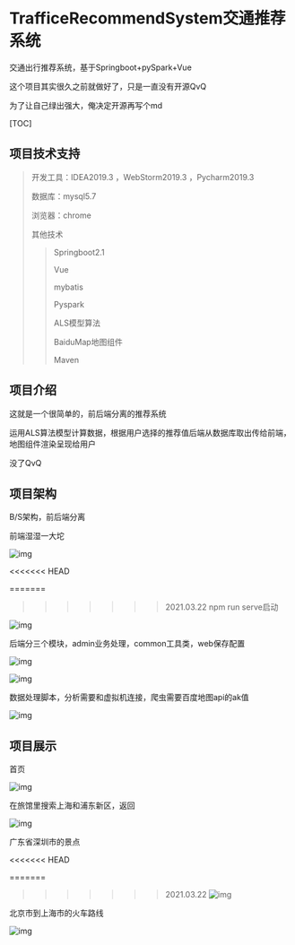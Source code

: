 # TrafficeRecommendSystem交通推荐系统

交通出行推荐系统，基于Springboot+pySpark+Vue

这个项目其实很久之前就做好了，只是一直没有开源QvQ

为了让自己绿出强大，俺决定开源再写个md

 [TOC]

## 项目技术支持

>开发工具：IDEA2019.3 ，WebStorm2019.3 ，Pycharm2019.3
>
>数据库：mysql5.7
>
>浏览器：chrome
>
>其他技术
>
>>Springboot2.1
>>
>>Vue
>>
>>mybatis
>>
>>Pyspark
>>
>>ALS模型算法
>>
>>BaiduMap地图组件
>>
>>Maven
>>
>>
>
>

## 项目介绍

这就是一个很简单的，前后端分离的推荐系统

运用ALS算法模型计算数据，根据用户选择的推荐值后端从数据库取出传给前端，地图组件渲染呈现给用户

没了QvQ

## 项目架构

B/S架构，前后端分离

前端湿湿一大坨

![img](http://ww1.sinaimg.cn/large/006LiLY3ly1gos1miil5fj30d00eo0t5.jpg)

<<<<<<< HEAD


=======
>>>>>>> 2021.03.22
npm run serve启动



![img](http://ww1.sinaimg.cn/large/006LiLY3ly1gos1miiwe3j30jr061wen.jpg)



后端分三个模块，admin业务处理，common工具类，web保存配置

![img](http://ww1.sinaimg.cn/large/006LiLY3ly1gos1mikfs6j30ed05ojrj.jpg)

![img](http://ww1.sinaimg.cn/large/006LiLY3ly1goryipyi1ij309u0cwgly.jpg)

数据处理脚本，分析需要和虚拟机连接，爬虫需要百度地图api的ak值

![img](http://ww1.sinaimg.cn/large/006LiLY3ly1gos1miqq90j30cz0mjgmr.jpg)

## 项目展示

首页

![img](http://ww1.sinaimg.cn/large/006LiLY3ly1gos1mj2ywhj31h90p74ng.jpg)

在旅馆里搜索上海和浦东新区，返回

![img](http://ww1.sinaimg.cn/large/006LiLY3ly1gos1mj0oovj30vu0mwqil.jpg)

广东省深圳市的景点

<<<<<<< HEAD

=======
>>>>>>> 2021.03.22
![img](http://ww1.sinaimg.cn/large/006LiLY3ly1gos1miy7rqj314m0ge1cv.jpg)

北京市到上海市的火车路线

![img](http://ww1.sinaimg.cn/large/006LiLY3ly1gos1miwv1tj30yo0k2n55.jpg)

